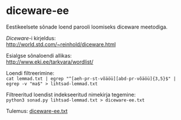 # diceware-ee
Eestikeelsete sõnade loend parooli loomiseks diceware meetodiga.

*Diceware*-i kirjeldus:  
http://world.std.com/~reinhold/diceware.html

Esialgse sõnaloendi allikas:  
http://www.eki.ee/tarkvara/wordlist/

Loendi filtreerimine:  
`cat lemmad.txt | egrep "^[aeh-pr-st-võäöü][abd-pr-võäöü]{3,5}$" | egrep -v "ma$" > lihtsad-lemmad.txt`  

Filtreeritud loendist indekseeritud nimekirja tegemine:  
`python3 sonad.py lihtsad-lemmad.txt > diceware-ee.txt`

Tulemus: [diceware-ee.txt](https://github.com/binoternary/diceware-ee/blob/master/diceware-ee.txt)
